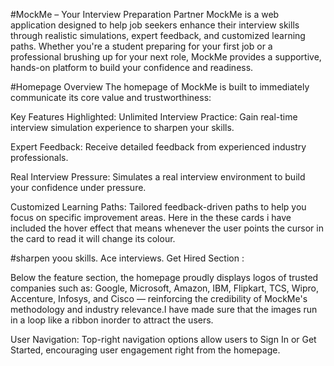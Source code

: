 #MockMe – Your Interview Preparation Partner
MockMe is a web application designed to help job seekers enhance their interview skills through realistic simulations, expert feedback, and customized learning paths. Whether you're a student preparing for your first job or a professional brushing up for your next role, MockMe provides a supportive, hands-on platform to build your confidence and readiness.

#Homepage Overview
The homepage of MockMe is built to immediately communicate its core value and trustworthiness:

 Key Features Highlighted:
Unlimited Interview Practice: Gain real-time interview simulation experience to sharpen your skills.

Expert Feedback: Receive detailed feedback from experienced industry professionals.

Real Interview Pressure: Simulates a real interview environment to build your confidence under pressure.

Customized Learning Paths: Tailored feedback-driven paths to help you focus on specific improvement areas.
Here in the these cards i have included the hover effect that means whenever the user points the cursor in the card to read it will change its colour.

#sharpen yoou skills. Ace interviews. Get Hired Section :

Below the feature section, the homepage proudly displays logos of trusted companies such as:
Google, Microsoft, Amazon, IBM, Flipkart, TCS, Wipro, Accenture, Infosys, and Cisco — reinforcing the credibility of MockMe's methodology and industry relevance.I  have made sure that the images run in a loop like a ribbon inorder to attract the users.

 User Navigation:
Top-right navigation options allow users to Sign In or Get Started, encouraging user engagement right from the homepage.
